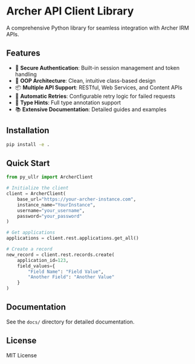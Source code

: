 # Archer API Client Library

A comprehensive Python library for seamless integration with Archer IRM APIs.

## Features

- 🔐 **Secure Authentication**: Built-in session management and token handling
- 🎯 **OOP Architecture**: Clean, intuitive class-based design
- 📦 **Multiple API Support**: RESTful, Web Services, and Content APIs
- 🔄 **Automatic Retries**: Configurable retry logic for failed requests
- 📝 **Type Hints**: Full type annotation support
- 📚 **Extensive Documentation**: Detailed guides and examples

## Installation

```bash
pip install -e .
```

## Quick Start

```python
from py_ullr import ArcherClient

# Initialize the client
client = ArcherClient(
    base_url="https://your-archer-instance.com",
    instance_name="YourInstance",
    username="your_username",
    password="your_password"
)

# Get applications
applications = client.rest.applications.get_all()

# Create a record
new_record = client.rest.records.create(
    application_id=123,
    field_values={
        "Field Name": "Field Value",
        "Another Field": "Another Value"
    }
)
```

## Documentation

See the `docs/` directory for detailed documentation.

## License

MIT License